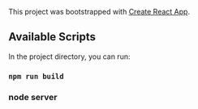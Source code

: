 This project was bootstrapped with [Create React App](https://github.com/facebook/create-react-app).

## Available Scripts

In the project directory, you can run:

### `npm run build`

### node server

